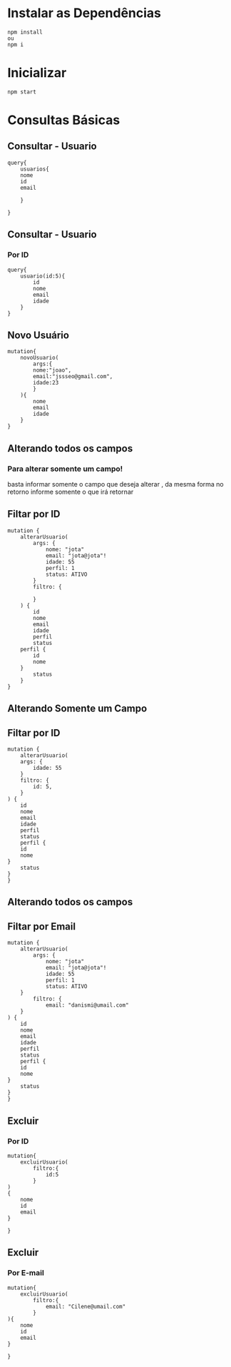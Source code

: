 # Instalar as Dependências

    npm install
    ou
    npm i

# Inicializar

    npm start

# Consultas Básicas

## Consultar - Usuario

    query{
        usuarios{
        nome
        id
        email

        }

    }

## Consultar - Usuario

### Por ID

    query{
        usuario(id:5){
            id
            nome
            email
            idade
        }
    }

## Novo Usuário

    mutation{
        novoUsuario(
            args:{
            nome:"joao",
            email:"jssseo@gmail.com",
            idade:23
            }
        ){
            nome
            email
            idade
        }
    }

## Alterando todos os campos

### Para alterar somente um campo!

basta informar somente o campo que deseja alterar , da mesma forma no retorno
informe somente o que irá retornar

## Filtar por ID

    mutation {
        alterarUsuario(
            args: {
                nome: "jota"
                email: "jota@jota"!
                idade: 55
                perfil: 1
                status: ATIVO
            }
            filtro: {

            }
        ) {
            id
            nome
            email
            idade
            perfil
            status
        perfil {
            id
            nome
        }
            status
        }
    }

## Alterando Somente um Campo

## Filtar por ID

    mutation {
        alterarUsuario(
        args: {
            idade: 55
        }
        filtro: {
            id: 5,
        }
    ) {
        id
        nome
        email
        idade
        perfil
        status
        perfil {
        id
        nome
    }
        status
    }
    }

## Alterando todos os campos

## Filtar por Email

    mutation {
        alterarUsuario(
            args: {
                nome: "jota"
                email: "jota@jota"!
                idade: 55
                perfil: 1
                status: ATIVO
        }
            filtro: {
                email: "danismi@umail.com"
        }
    ) {
        id
        nome
        email
        idade
        perfil
        status
        perfil {
        id
        nome
    }
        status
    }
    }

## Excluir

### Por ID

    mutation{
        excluirUsuario(
            filtro:{
                id:5
            }
    )
    {
        nome
        id
        email
    }

    }

## Excluir

### Por E-mail

    mutation{
        excluirUsuario(
            filtro:{
                email: "Cilene@umail.com"
            }
    ){
        nome
        id
        email
    }

    }
